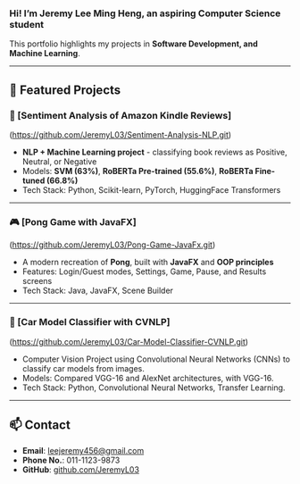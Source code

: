 ### Hi! I’m **Jeremy Lee Ming Heng**, an aspiring Computer Science student
This portfolio highlights my projects in **Software Development, and Machine Learning**. 

---

## 🎯 Featured Projects

### 📖 [Sentiment Analysis of Amazon Kindle Reviews]
(https://github.com/JeremyL03/Sentiment-Analysis-NLP.git)

- **NLP + Machine Learning project** - classifying book reviews as Positive, Neutral, or Negative  
- Models: **SVM (63%)**, **RoBERTa Pre-trained (55.6%)**, **RoBERTa Fine-tuned (66.8%)**  
- Tech Stack: Python, Scikit-learn, PyTorch, HuggingFace Transformers  

---

### 🎮 [Pong Game with JavaFX]
(https://github.com/JeremyL03/Pong-Game-JavaFx.git)

- A modern recreation of **Pong**, built with **JavaFX** and **OOP principles**  
- Features: Login/Guest modes, Settings, Game, Pause, and Results screens  
- Tech Stack: Java, JavaFX, Scene Builder  

---

### 📖 [Car Model Classifier with CVNLP]
(https://github.com/JeremyL03/Car-Model-Classifier-CVNLP.git)

- Computer Vision Project using Convolutional Neural Networks (CNNs) to classify car models from images.
- Models: Compared VGG-16 and AlexNet architectures, with VGG-16.
- Tech Stack: Python, Convolutional Neural Networks, Transfer Learning.

  
---


## 📫 Contact
- **Email**: leejeremy456@gmail.com
- **Phone No.**: 011-1123-9873
- **GitHub**: [github.com/JeremyL03](https://github.com/JeremyL03) 
